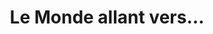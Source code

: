 ---
title: "Le Monde allant vers…"
url: /eymoutiers/le-monde-allant-vers-2/
shop: Gebrauchtwaren
---